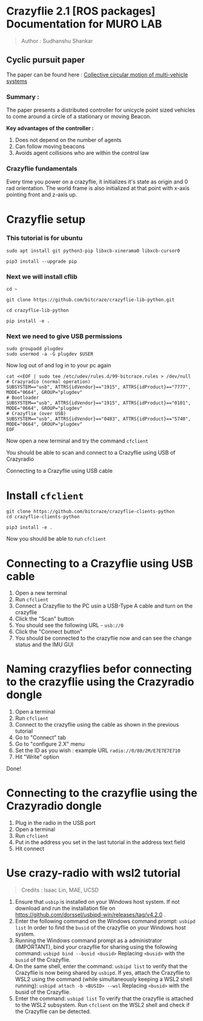 # Crazyflie 2.1 [ROS packages] Documentation for MURO LAB

> Author : Sudhanshu Shankar

## Cyclic pursuit paper

The paper can be found here : [Collective circular motion of multi-vehicle systems](https://www.sciencedirect.com/science/article/pii/S0005109808002951)

### Summary : 

The paper presents a distributed controller for unicycle point sized vehicles to come around a circle of a stationary or moving Beacon.

**Key advantages of the controller :**

1. Does not depend on the number of agents
2. Can follow moving beacons
3. Avoids agent collisions who are within the control law


### Crazyflie fundamentals

Every time you power on a crazyflie, it initializes it's state as origin and 0 rad orientation. The world frame is also initialized at that point with x-axis pointing front and z-axis up. 

# Crazyflie setup

### This tutorial is for ubuntu
~~~
sudo apt install git python3-pip libxcb-xinerama0 libxcb-cursor0
~~~
~~~
pip3 install --upgrade pip
~~~

### Next we will install cflib
~~~
cd ~
~~~
~~~
git clone https://github.com/bitcraze/crazyflie-lib-python.git
~~~
~~~
cd crazyflie-lib-python
~~~
~~~
pip install -e .
~~~
### Next we need to give USB permissions

~~~
sudo groupadd plugdev
sudo usermod -a -G plugdev $USER
~~~

Now log out of and log in to your pc again 

~~~
cat <<EOF | sudo tee /etc/udev/rules.d/99-bitcraze.rules > /dev/null
# Crazyradio (normal operation)
SUBSYSTEM=="usb", ATTRS{idVendor}=="1915", ATTRS{idProduct}=="7777", MODE="0664", GROUP="plugdev"
# Bootloader
SUBSYSTEM=="usb", ATTRS{idVendor}=="1915", ATTRS{idProduct}=="0101", MODE="0664", GROUP="plugdev"
# Crazyflie (over USB)
SUBSYSTEM=="usb", ATTRS{idVendor}=="0483", ATTRS{idProduct}=="5740", MODE="0664", GROUP="plugdev"
EOF
~~~

Now open a new terminal and try the command `cfclient`

You should be able to scan and connect to a Crazyflie using USB of Crazyradio

Connecting to a Crazyflie using USB cable

# Install `cfclient`

~~~
git clone https://github.com/bitcraze/crazyflie-clients-python
cd crazyflie-clients-python
~~~
~~~
pip3 install -e .
~~~
Now you should be able to run `cfclient`


# Connecting to a Crazyflie using USB cable

1. Open a new terminal
2. Run `cfclient`
3. Connect a Crazyflie to the PC usin a USB-Type A cable and turn on the crazyflie
4. Click the "Scan" button
5. You should see the following URL - `usb://0`
6. Click the "Connect button"
7. You should be connected to the crazyflie now and can see the change status and the IMU GUI

# Naming crazyflies befor connecting to the crazyflie using the Crazyradio dongle

1. Open a terminal
2. Run `cfclient`
3. Connect to the crazyflie using the cable as shown in the previous tutorial
4. Go to "Connect" tab
5. Go to "configure 2.X" menu
6. Set the ID as you wish : example URL  `radio://0/80/2M/E7E7E7E710`
7. Hit "Write" option

Done!

# Connecting to the crazyflie using the Crazyradio dongle

1. Plug in the radio in the USB port
2. Open a terminal
3. Run `cfclient`
4. Put in the address you set in the last tutorial in the address text field
5.  Hit connect



# Use crazy-radio with wsl2 tutorial
> Credits : Isaac Lin, MAE, UCSD 


1. Ensure that `usbip` is installed on your Windows host system. If not download and run the installation file on https://github.com/dorssel/usbipd-win/releases/tag/v4.2.0 .
2. Enter the following command on the Windows command prompt:
`usbipd list` In order to find the `busid` of the crazyflie on your Windows host system.
3. Running the Windows command prompt as a administrator (IMPORTANT), bind your crazyflie for sharing using the following command: `usbipd bind --busid <busid>` Replacing `<busid>` with the `busid` of the Crazyflie.
4. On the same shell, enter the command: `usbipd list` to verify that the Crazyflie is now being shared by `usbipd`. If yes, attach the Crazyflie to WSL2 using the command (while simultaneously keeping a WSL2 shell running):
`usbipd attach -b <BUSID> --wsl`
Replacing `<busid>` with the busid of the Crazyflie.
5. Enter the command: `usbipd list` To verify that the crazyflie is attached to the WSL2 subsystem. Run `cfclient` on the WSL2 shell and check if the Crazyflie can be detected.